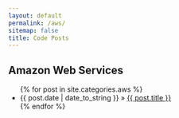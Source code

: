 ```yaml
---
layout: default
permalink: /aws/
sitemap: false
title: Code Posts
---
```


<div id="home">
  <h2 class="yellow">Amazon Web Services</h2>
  <ul class="posts">
    {% for post in site.categories.aws %}
      <li><span>{{ post.date | date_to_string }}</span> &raquo; <a href="{{ post.url }}">{{ post.title }}</a></li>
    {% endfor %}
  </ul>
</div>

